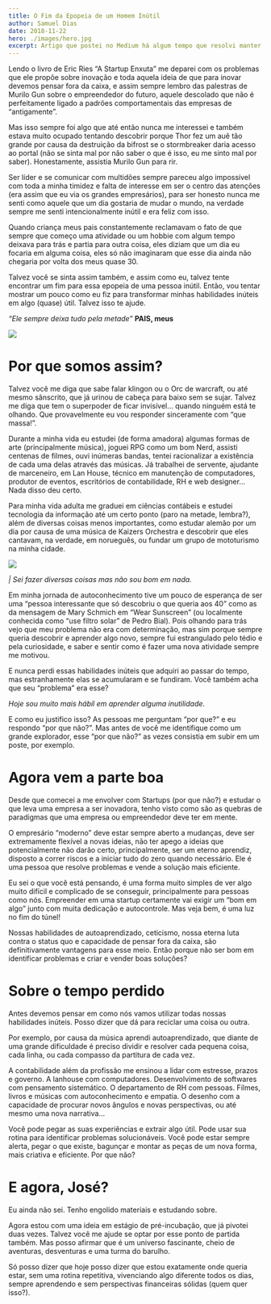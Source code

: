 ```yaml
---
title: O Fim da Epopeia de um Homem Inútil
author: Samuel Dias
date: 2018-11-22
hero: ./images/hero.jpg
excerpt: Artigo que postei no Medium há algum tempo que resolvi manter aqui como lembrança.
---
```


Lendo o livro de Eric Ries “A Startup Enxuta” me deparei com os problemas que ele propõe sobre inovação e toda aquela ideia de que para inovar devemos pensar fora da caixa, e assim sempre lembro das palestras de Murilo Gun sobre o empreendedor do futuro, aquele descolado que não é perfeitamente ligado a padrões comportamentais das empresas de “antigamente”. 

Mas isso sempre foi algo que até então nunca me interessei e também estava muito ocupado tentando descobrir porque Thor fez um auê tão grande por causa da destruição da bifrost se o stormbreaker daria acesso ao portal (não se sinta mal por não saber o que é isso, eu me sinto mal por saber). Honestamente, assistia Murilo Gun para rir.

Ser líder e se comunicar com multidões sempre pareceu algo impossível com toda a minha timidez e falta de interesse em ser o centro das atenções (era assim que eu via os grandes empresários), para ser honesto nunca me senti como aquele que um dia gostaria de mudar o mundo, na verdade sempre me senti intencionalmente inútil e era feliz com isso.

Quando criança meus pais constantemente reclamavam o fato de que sempre que começo uma atividade ou um hobbie com algum tempo deixava para trás e partia para outra coisa, eles diziam que um dia eu focaria em alguma coisa, eles só não imaginaram que esse dia ainda não chegaria por volta dos meus quase 30.

Talvez você se sinta assim também, e assim como eu, talvez tente encontrar um fim para essa epopeia de uma pessoa inútil. Então, vou tentar mostrar um pouco como eu fiz para transformar minhas habilidades inúteis em algo (quase) útil. Talvez isso te ajude.

_“Ele sempre deixa tudo pela metade”_ __PAIS, meus__

![](https://miro.medium.com/max/480/1*KqV7zRrheQnIJOovDxEezA.gif)

# __Por que somos assim?__

Talvez você me diga que sabe falar klingon ou o Orc de warcraft, ou até mesmo sânscrito, que já urinou de cabeça para baixo sem se sujar. Talvez me diga que tem o superpoder de ficar invisível… quando ninguém está te olhando. Que provavelmente eu vou responder sinceramente com “que massa!”.

Durante a minha vida eu estudei (de forma amadora) algumas formas de arte (principalmente música), joguei RPG como um bom Nerd, assisti centenas de filmes, ouvi inúmeras bandas, tentei racionalizar a existência de cada uma delas através das músicas. Já trabalhei de servente, ajudante de marceneiro, em Lan House, técnico em manutenção de computadores, produtor de eventos, escritórios de contabilidade, RH e web designer… Nada disso deu certo.

Para minha vida adulta me graduei em ciências contábeis e estudei tecnologia da informação até um certo ponto (paro na metade, lembra?), além de diversas coisas menos importantes, como estudar alemão por um dia por causa de uma música de Kaizers Orchestra e descobrir que eles cantavam, na verdade, em norueguês, ou fundar um grupo de mototurismo na minha cidade.

![](https://miro.medium.com/max/469/1*NzfOWp5eQCOBaAfXPyFajA.gif)

_| Sei fazer diversas coisas mas não sou bom em nada._

Em minha jornada de autoconhecimento tive um pouco de esperança de ser uma “pessoa interessante que só descobriu o que queria aos 40” como as da mensagem de Mary Schmich em “Wear Sunscreen” (ou localmente conhecida como “use filtro solar” de Pedro Bial). Pois olhando para trás vejo que meu problema não era com determinação, mas sim porque sempre queria descobrir e aprender algo novo, sempre fui estrangulado pelo tédio e pela curiosidade, e saber e sentir como é fazer uma nova atividade sempre me motivou.

E nunca perdi essas habilidades inúteis que adquiri ao passar do tempo, mas estranhamente elas se acumularam e se fundiram. Você também acha que seu “problema” era esse?

_Hoje sou muito mais hábil em aprender alguma inutilidade._

E como eu justifico isso? As pessoas me perguntam “por que?” e eu respondo “por que não?”. Mas antes de você me identifique como um grande explorador, esse “por que não?” as vezes consistia em subir em um poste, por exemplo.

# __Agora vem a parte boa__

Desde que comecei a me envolver com Startups (por que não?) e estudar o que leva uma empresa a ser inovadora, tenho visto como são as quebras de paradigmas que uma empresa ou empreendedor deve ter em mente.

O empresário “moderno” deve estar sempre aberto a mudanças, deve ser extremamente flexível a novas ideias, não ter apego a ideias que potencialmente não darão certo, principalmente, ser um eterno aprendiz, disposto a correr riscos e a iniciar tudo do zero quando necessário. Ele é uma pessoa que resolve problemas e vende a solução mais eficiente.

Eu sei o que você está pensando, é uma forma muito simples de ver algo muito difícil e complicado de se conseguir, principalmente para pessoas como nós. Empreender em uma startup certamente vai exigir um “bom em algo” junto com muita dedicação e autocontrole. Mas veja bem, é uma luz no fim do túnel!

Nossas habilidades de autoaprendizado, ceticismo, nossa eterna luta contra o status quo e capacidade de pensar fora da caixa, são definitivamente vantagens para esse meio. Então porque não ser bom em identificar problemas e criar e vender boas soluções?

# __Sobre o tempo perdido__

Antes devemos pensar em como nós vamos utilizar todas nossas habilidades inúteis. Posso dizer que dá para reciclar uma coisa ou outra.

Por exemplo, por causa da música aprendi autoaprendizado, que diante de uma grande dificuldade é preciso dividir e resolver cada pequena coisa, cada linha, ou cada compasso da partitura de cada vez.

A contabilidade além da profissão me ensinou a lidar com estresse, prazos e governo. A lanhouse com computadores. Desenvolvimento de softwares com pensamento sistemático. O departamento de RH com pessoas. Filmes, livros e músicas com autoconhecimento e empatia. O desenho com a capacidade de procurar novos ângulos e novas perspectivas, ou até mesmo uma nova narrativa…

Você pode pegar as suas experiências e extrair algo útil. Pode usar sua rotina para identificar problemas solucionáveis. Você pode estar sempre alerta, pegar o que existe, bagunçar e montar as peças de um nova forma, mais criativa e eficiente. Por que não?

# __E agora, José?__

Eu ainda não sei. Tenho engolido materiais e estudando sobre.

Agora estou com uma ideia em estágio de pré-incubação, que já pivotei duas vezes. Talvez você me ajude se optar por esse ponto de partida também. Mas posso afirmar que é um universo fascinante, cheio de aventuras, desventuras e uma turma do barulho.

Só posso dizer que hoje posso dizer que estou exatamente onde queria estar, sem uma rotina repetitiva, vivenciando algo diferente todos os dias, sempre aprendendo e sem perspectivas financeiras sólidas (quem quer isso?).